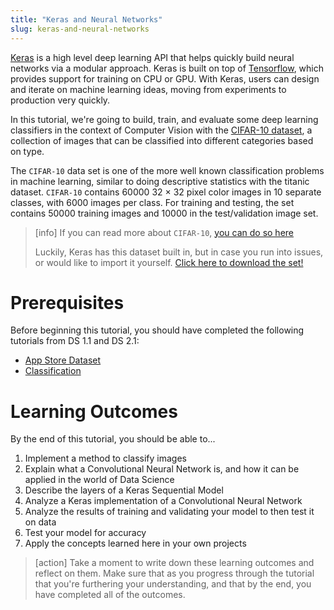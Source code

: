 ```yaml
---
title: "Keras and Neural Networks"
slug: keras-and-neural-networks
---
```


[Keras](https://keras.io/) is a high level deep learning API that helps quickly build neural networks via a modular approach. Keras is built on top of [Tensorflow](https://www.tensorflow.org/), which provides support for training on CPU or GPU. With Keras, users can design and iterate on machine learning ideas, moving from experiments to production very quickly.

In this tutorial, we're going to build, train, and evaluate some deep learning classifiers in the context of Computer Vision with the [CIFAR-10 dataset](https://www.cs.toronto.edu/~kriz/cifar.html), a collection of images that can be classified into different categories based on type.

The `CIFAR-10` data set is one of the more well known classification problems in machine learning, similar to doing descriptive statistics with the titanic dataset. `CIFAR-10` contains 60000 32 × 32 pixel color images in 10 separate classes, with 6000 images per class. For training and testing, the set contains 50000 training images and 10000 in the test/validation image set.

>[info]
> If you can read more about `CIFAR-10`, [you can do so here](https://www.cs.toronto.edu/~kriz/cifar.html)
>
> Luckily, Keras has this dataset built in, but in case you run into issues, or would like to import it yourself. [Click here to download the set!](https://www.cs.toronto.edu/~kriz/cifar-10-python.tar.gz)

# Prerequisites

Before beginning this tutorial, you should have completed the following tutorials from DS 1.1 and DS 2.1:

- [App Store Dataset](https://www.makeschool.com/academy/track/app-store-dataset-tutorial)
- [Classification](https://www.makeschool.com/academy/track/ds-2-1-classification-tutorial)

# Learning Outcomes

By the end of this tutorial, you should be able to...

1. Implement a method to classify images
1. Explain what a Convolutional Neural Network is, and how it can be applied in the world of Data Science
1. Describe the layers of a Keras Sequential Model
1. Analyze a Keras implementation of a Convolutional Neural Network
1. Analyze the results of training and validating your model to then test it on data
1. Test your model for accuracy
1. Apply the concepts learned here in your own projects

>[action]
> Take a moment to write down these learning outcomes and reflect on them. Make sure that as you progress through the tutorial that you're furthering your understanding, and that by the end, you have completed all of the outcomes.
